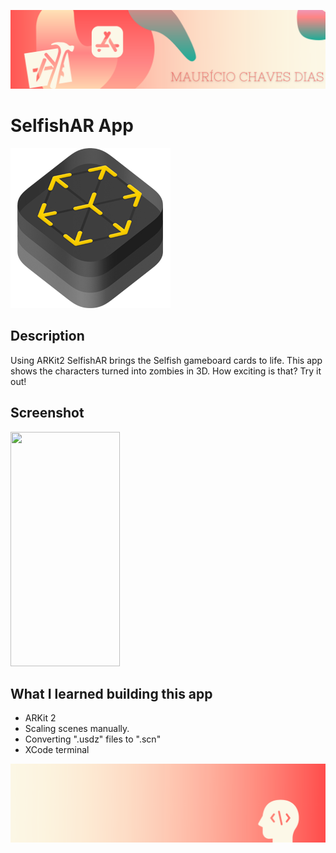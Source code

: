 
![Begin Banner](Documentation/readme-begin-banner-mau.png)

#  SelfishAR App

<img src= Documentation/ARKit.png  height="256" width="256">

## Description

Using ARKit2 SelfishAR brings the Selfish gameboard cards to life. This app shows the characters turned into zombies in 3D. How exciting is that? Try it out!


## Screenshot

<img src= Documentation/Screenshot1.gif  height="375" width="175">



## What  I learned building this app

* ARKit 2 
* Scaling scenes manually.
* Converting ".usdz" files to ".scn"
* XCode terminal 


![End Banner](Documentation/readme-end-banner-mau.png)
